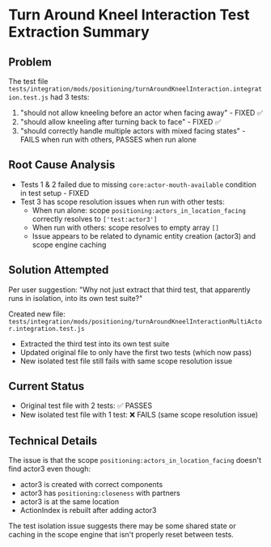 # Turn Around Kneel Interaction Test Extraction Summary

## Problem
The test file `tests/integration/mods/positioning/turnAroundKneelInteraction.integration.test.js` had 3 tests:
1. "should not allow kneeling before an actor when facing away" - FIXED ✅
2. "should allow kneeling after turning back to face" - FIXED ✅  
3. "should correctly handle multiple actors with mixed facing states" - FAILS when run with others, PASSES when run alone

## Root Cause Analysis
- Tests 1 & 2 failed due to missing `core:actor-mouth-available` condition in test setup - FIXED
- Test 3 has scope resolution issues when run with other tests:
  - When run alone: scope `positioning:actors_in_location_facing` correctly resolves to `['test:actor3']`
  - When run with others: scope resolves to empty array `[]`
  - Issue appears to be related to dynamic entity creation (actor3) and scope engine caching

## Solution Attempted
Per user suggestion: "Why not just extract that third test, that apparently runs in isolation, into its own test suite?"

Created new file: `tests/integration/mods/positioning/turnAroundKneelInteractionMultiActor.integration.test.js`
- Extracted the third test into its own test suite
- Updated original file to only have the first two tests (which now pass)
- New isolated test file still fails with same scope resolution issue

## Current Status
- Original test file with 2 tests: ✅ PASSES
- New isolated test file with 1 test: ❌ FAILS (same scope resolution issue)

## Technical Details
The issue is that the scope `positioning:actors_in_location_facing` doesn't find actor3 even though:
- actor3 is created with correct components
- actor3 has `positioning:closeness` with partners
- actor3 is at the same location
- ActionIndex is rebuilt after adding actor3

The test isolation issue suggests there may be some shared state or caching in the scope engine that isn't properly reset between tests.